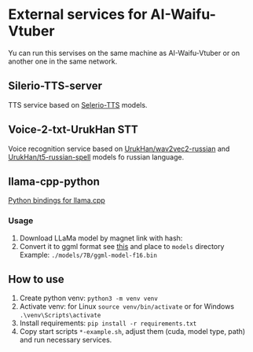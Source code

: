# External services for AI-Waifu-Vtuber
Yu can run this servises on the same machine as AI-Waifu-Vtuber or on another one in the same network.


## Silerio-TTS-server
TTS service based on [Selerio-TTS](https://models.silero.ai/models/tts) models.


## Voice-2-txt-UrukHan STT
Voice recognition service based on [UrukHan/wav2vec2-russian](https://huggingface.co/UrukHan/wav2vec2-russian) and [UrukHan/t5-russian-spell](https://huggingface.co/UrukHan/t5-russian-spell) models fo russian language.


## llama-cpp-python
[Python bindings for llama.cpp](https://github.com/abetlen/llama-cpp-python)

### Usage
1. Download LLaMa model by magnet link with hash: <cdee3052d85c697b84f4c1192f43a2276c0daea0>
2. Convert it to ggml format see [this](https://github.com/rustformers/llama-rs#getting-the-weights) and place to `models` directory
    Example: `./models/7B/ggml-model-f16.bin`


## How to use
1. Create python venv: `python3 -m venv venv`
2. Activate venv: for Linux `source venv/bin/activate` or for Windows `.\venv\Scripts\activate`
3. Install requirements: `pip install -r requirements.txt`
4. Copy start scripts `*-example.sh`, adjust them (cuda, model type, path) and run necessary services.
